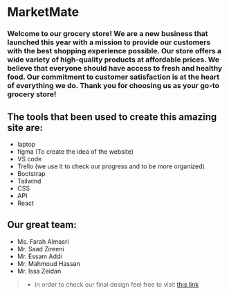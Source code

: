# MarketMate

### Welcome to our grocery store! We are a new business that launched this year with a mission to provide our customers with the best shopping experience possible. Our store offers a wide variety of high-quality products at affordable prices. We believe that everyone should have access to fresh and healthy food. Our commitment to customer satisfaction is at the heart of everything we do. Thank you for choosing us as your go-to grocery store!

## The tools that been used to create this amazing site are:

+ laptop
+ figma (To create the idea of the website)
+ VS code 
+ Trello (we use it to check our progress and to be more organized)
+ Bootstrap
+ Tailwind
+ CSS
+ API
+ React

## Our great team:

+ Ms. Farah Almasri
+ Mr. Saad Zireeni
+ Mr. Essam Addi
+ Mr. Mahmoud Hassan
+ Mr. Issa Zeidan


>+ In order to check our final design feel free to visit [this link](https://www.figma.com/file/MqdwKgluSZFiamlDLBMqk0/Wireframe-%2F-Mockup?type=design&node-id=0-1&t=FO1lqvZ1BaanvYqV-0)
